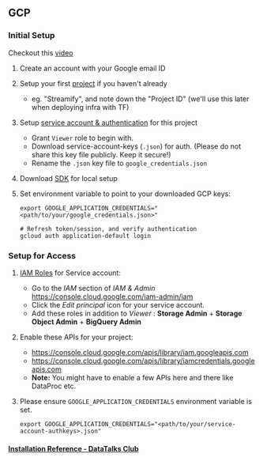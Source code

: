 ## GCP

### Initial Setup

Checkout this [video](https://www.youtube.com/watch?v=Hajwnmj0xfQ&list=PL3MmuxUbc_hJed7dXYoJw8DoCuVHhGEQb&index=11&t=3s)

1. Create an account with your Google email ID
2. Setup your first [project](https://console.cloud.google.com/) if you haven't already
   - eg. "Streamify", and note down the "Project ID" (we'll use this later when deploying infra with TF)
3. Setup [service account & authentication](https://cloud.google.com/docs/authentication/getting-started) for this project
   - Grant `Viewer` role to begin with.
   - Download service-account-keys (`.json`) for auth. (Please do not share this key file publicly. Keep it secure!)
   - Rename the `.json` key file to `google_credentials.json`
4. Download [SDK](https://cloud.google.com/sdk/docs/quickstart) for local setup
5. Set environment variable to point to your downloaded GCP keys:

   ```shell
   export GOOGLE_APPLICATION_CREDENTIALS="<path/to/your/google_credentials.json>"

   # Refresh token/session, and verify authentication
   gcloud auth application-default login
   ```

### Setup for Access

1. [IAM Roles](https://cloud.google.com/storage/docs/access-control/iam-roles) for Service account:

   - Go to the _IAM_ section of _IAM & Admin_ https://console.cloud.google.com/iam-admin/iam
   - Click the _Edit principal_ icon for your service account.
   - Add these roles in addition to _Viewer_ : **Storage Admin** + **Storage Object Admin** + **BigQuery Admin**

2. Enable these APIs for your project:

   - https://console.cloud.google.com/apis/library/iam.googleapis.com
   - https://console.cloud.google.com/apis/library/iamcredentials.googleapis.com
   - **Note:** You might have to enable a few APIs here and there like DataProc etc.

3. Please ensure `GOOGLE_APPLICATION_CREDENTIALS` environment variable is set.
   ```shell
   export GOOGLE_APPLICATION_CREDENTIALS="<path/to/your/service-account-authkeys>.json"
   ```

#### [Installation Reference - DataTalks Club](https://github.com/DataTalksClub/data-engineering-zoomcamp/blob/main/week_1_basics_n_setup/1_terraform_gcp/2_gcp_overview.md#initial-setup)
